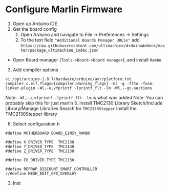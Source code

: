 # Configure Marlin Firmware
1. Open up Arduino IDE
2. Get the board config
	1.  Open Arduino and navigate to File -> Preferences -> Settings
	2. To the text field  `"Additional Boards Manager URLSs"`  add `https://raw.githubusercontent.com/ultimachine/ArduinoAddons/master/package_ultimachine_index.json`
-   Open Board manager (`Tools->Board->Board manager`), and install  `Rambo`
3. Add compiler options
```
vi /opt/arduino-1.8.7/hardware/arduino/avr/platform.txt
compiler.c.elf.flags={compiler.warning_flags} -Os -g -flto -fuse-linker-plugin -Wl,-u,vfprintf -lprintf_flt -lm -Wl,--gc-sections
```
Note: `-Wl,-u,vfprintf -lprintf_flt -lm` is what was added
Note: You can probably skip this for just marlin
5. Install TMC2130 Library
Sketch/Include Library/Manage Libraries
Search for `TMC2130Stepper`
Install the TMC2130Stepper library

6. Select configuration.h
```
#define MOTHERBOARD BOARD_EINSY_RAMBO

#define X_DRIVER_TYPE  TMC2130
#define Y_DRIVER_TYPE  TMC2130
#define Z_DRIVER_TYPE  TMC2130

#define E0_DRIVER_TYPE TMC2130

#define REPRAP_DISCOUNT_SMART_CONTROLLER
//#define MESH_EDIT_GFX_OVERLAY
```

3. Inst
<!--stackedit_data:
eyJoaXN0b3J5IjpbMTA4ODA4NjM2OCwtNjc1MDk1MDExLDE2Mz
c3MDk3MzksLTUzODkwMjcxMiwtMTEwOTkwMDM5MSwxMTM5Mjcy
MDE4LDEzOTMyNzcxNjBdfQ==
-->